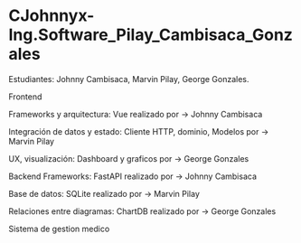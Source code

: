 # CJohnnyx-Ing.Software_Pilay_Cambisaca_Gonzales
Estudiantes: Johnny Cambisaca, Marvin Pilay, George Gonzales.

Frontend

Frameworks y arquitectura: Vue realizado por -> Johnny Cambisaca

Integración de datos y estado: Cliente HTTP, dominio, Modelos por -> Marvin Pilay

UX, visualización: Dashboard y graficos por -> George Gonzales

Backend
Frameworks: FastAPI realizado por -> Johnny Cambisaca

Base de datos: SQLite realizado por -> Marvin Pilay

Relaciones entre diagramas: ChartDB realizado por -> George Gonzales

Sistema de gestion medico
